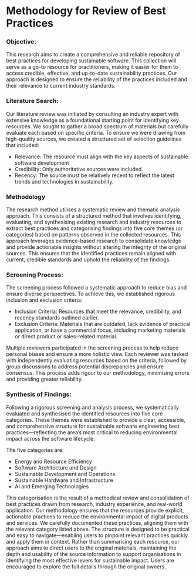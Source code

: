 # Methodology for Review of Best Practices

### Objective:
This research aims to create a comprehensive and reliable repository of best practices for developing sustainable software. This collection will serve as a go-to resource for practitioners, making it easier for them to access credible, effective, and up-to-date sustainability practices. Our approach is designed to ensure the reliability of the practices included and their relevance to current industry standards.

### Literature Search:
Our literature review was initiated by consulting an industry expert with extensive knowledge as a foundational starting point for identifying key resources. We sought to gather a broad spectrum of materials but carefully evaluate each based on specific criteria.
To ensure we were drawing from high-quality sources, we created a structured set of selection guidelines that included:
- Relevance: The resource must align with the key aspects of sustainable software development
- Credibility: Only authoritative sources were included.
- Recency: The source must be relatively recent to reflect the latest trends and technologies in sustainability.

### Methodology
The research method utilises a systematic review and thematic analysis approach. This consists of a structured method that involves identifying, evaluating, and synthesising existing research and industry resources to extract best practices and categorising findings into five core themes (or categories) based on patterns observed in the collected resources. This approach leverages evidence-based research to consolidate knowledge and provide actionable insights without altering the integrity of the original sources. This ensures that the identified practices remain aligned with current, credible standards and uphold the reliability of the findings.

### Screening Process:
The screening process followed a systematic approach to reduce bias and ensure diverse perspectives. To achieve this, we established rigorous inclusion and exclusion criteria:
- Inclusion Criteria: Resources that meet the relevance, credibility, and recency standards outlined earlier.
- Exclusion Criteria: Materials that are outdated, lack evidence of practical application, or have a commercial focus, including marketing materials or direct product or sales-related material.

Multiple reviewers participated in the screening process to help reduce personal biases and ensure a more holistic view. Each reviewer was tasked with independently evaluating resources based on the criteria, followed by group discussions to address potential discrepancies and ensure consensus. This process adds rigour to our methodology, minimising errors and providing greater reliability.

### Synthesis of Findings:
Following a rigorous screening and analysis process, we systematically evaluated and synthesised the identified resources into five core categories. These themes were established to provide a clear, accessible, and comprehensive structure for sustainable software engineering best practices—reflecting the area’s most critical to reducing environmental impact across the software lifecycle.

The five categories are:

- Energy and Resource Efficiency
- Software Architecture and Design
- Sustainable Development and Operations
- Sustainable Hardware and Infrastructure
- AI and Emerging Technologies

This categorisation is the result of a methodical review and consolidation of best practices drawn from research, industry experience, and real-world application. Our methodology ensures that the resources provide explicit, actionable practices to reduce the environmental impact of digital products and services. We carefully documented these practices, aligning them with the relevant category listed above. The structure is designed to be practical and easy to navigate—enabling users to pinpoint relevant practices quickly and apply them in context. Rather than summarising each resource, our approach aims to direct users to the original materials, maintaining the depth and usability of the source information to support organisations in identifying the most effective levers for sustainable impact. Users are encouraged to explore the full details through the original owners.
